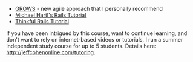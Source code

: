 * [GROWS](http://growsmethod.com/) - new agile approach that I personally recommend
* [Michael Hartl's Rails Tutorial](https://www.railstutorial.org/)
* [Thinkful Rails Tutorial](http://www.thinkful.com/learn/ruby-on-rails-tutorial/)

If you have been intrigued by this course, want to continue learning, and don't want to rely on internet-based videos or tutorials, I run a summer independent study course for up to 5 students.  Details here: http://jeffcohenonline.com/tutoring.
